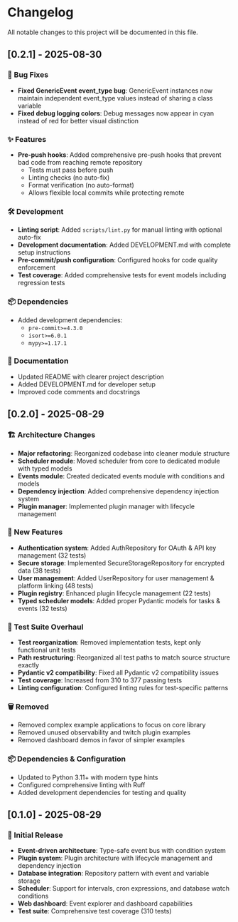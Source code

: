 # Changelog

All notable changes to this project will be documented in this file.

## [0.2.1] - 2025-08-30

### 🐛 Bug Fixes
- **Fixed GenericEvent event_type bug**: GenericEvent instances now maintain independent event_type values instead of sharing a class variable
- **Fixed debug logging colors**: Debug messages now appear in cyan instead of red for better visual distinction

### ✨ Features
- **Pre-push hooks**: Added comprehensive pre-push hooks that prevent bad code from reaching remote repository
  - Tests must pass before push
  - Linting checks (no auto-fix)
  - Format verification (no auto-format)
  - Allows flexible local commits while protecting remote

### 🛠️ Development
- **Linting script**: Added `scripts/lint.py` for manual linting with optional auto-fix
- **Development documentation**: Added DEVELOPMENT.md with complete setup instructions
- **Pre-commit/push configuration**: Configured hooks for code quality enforcement
- **Test coverage**: Added comprehensive tests for event models including regression tests

### 📦 Dependencies
- Added development dependencies:
  - `pre-commit>=4.3.0`
  - `isort>=6.0.1`
  - `mypy>=1.17.1`

### 📝 Documentation
- Updated README with clearer project description
- Added DEVELOPMENT.md for developer setup
- Improved code comments and docstrings

## [0.2.0] - 2025-08-29

### 🏗️ Architecture Changes
- **Major refactoring**: Reorganized codebase into cleaner module structure
- **Scheduler module**: Moved scheduler from core to dedicated module with typed models
- **Events module**: Created dedicated events module with conditions and models
- **Dependency injection**: Added comprehensive dependency injection system
- **Plugin manager**: Implemented plugin manager with lifecycle management

### 🔐 New Features
- **Authentication system**: Added AuthRepository for OAuth & API key management (32 tests)
- **Secure storage**: Implemented SecureStorageRepository for encrypted data (38 tests)
- **User management**: Added UserRepository for user management & platform linking (48 tests)
- **Plugin registry**: Enhanced plugin lifecycle management (22 tests)
- **Typed scheduler models**: Added proper Pydantic models for tasks & events (32 tests)

### 🧪 Test Suite Overhaul
- **Test reorganization**: Removed implementation tests, kept only functional unit tests
- **Path restructuring**: Reorganized all test paths to match source structure exactly
- **Pydantic v2 compatibility**: Fixed all Pydantic v2 compatibility issues
- **Test coverage**: Increased from 310 to 377 passing tests
- **Linting configuration**: Configured linting rules for test-specific patterns

### 🗑️ Removed
- Removed complex example applications to focus on core library
- Removed unused observability and twitch plugin examples
- Removed dashboard demos in favor of simpler examples

### 📦 Dependencies & Configuration
- Updated to Python 3.11+ with modern type hints
- Configured comprehensive linting with Ruff
- Added development dependencies for testing and quality

## [0.1.0] - 2025-08-29

### 🎉 Initial Release
- **Event-driven architecture**: Type-safe event bus with condition system
- **Plugin system**: Plugin architecture with lifecycle management and dependency injection
- **Database integration**: Repository pattern with event and variable storage
- **Scheduler**: Support for intervals, cron expressions, and database watch conditions
- **Web dashboard**: Event explorer and dashboard capabilities
- **Test suite**: Comprehensive test coverage (310 tests)
